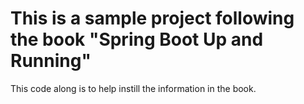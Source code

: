 # This is a sample project following the book "Spring Boot Up and Running"
This code along is to help instill the information in the book.
